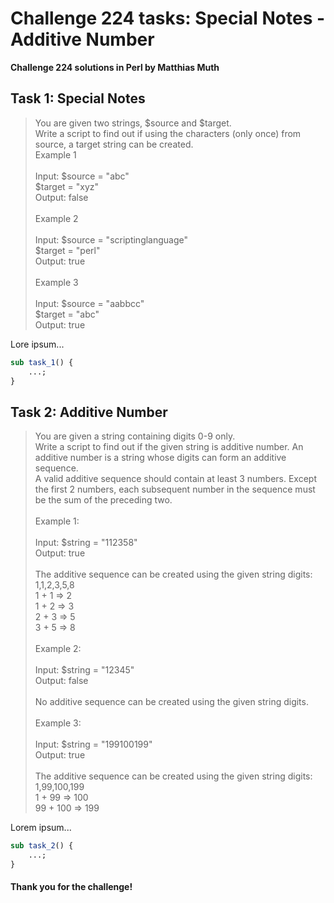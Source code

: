 # Challenge 224 tasks: Special Notes - Additive Number
**Challenge 224 solutions in Perl by Matthias Muth**

## Task 1: Special Notes

> You are given two strings, $source and $target.<br/>
> Write a script to find out if using the characters (only once) from source, a target string can be created.<br/>
> Example 1<br/>
> <br/>
> Input: $source = "abc"<br/>
>        $target = "xyz"<br/>
> Output: false<br/>
> <br/>
> Example 2<br/>
> <br/>
> Input: $source = "scriptinglanguage"<br/>
>        $target = "perl"<br/>
> Output: true<br/>
> <br/>
> Example 3<br/>
> <br/>
> Input: $source = "aabbcc"<br/>
>        $target = "abc"<br/>
> Output: true<br/>

Lore ipsum...

```perl
sub task_1() {
    ...;
}
```

## Task 2: Additive Number

> You are given a string containing digits 0-9 only.<br/>
> Write a script to find out if the given string is additive number. An additive number is a string whose digits can form an additive sequence.<br/>
> A valid additive sequence should contain at least 3 numbers. Except the first 2 numbers, each subsequent number in the sequence must be the sum of the preceding two.<br/>
> <br/>
> Example 1:<br/>
> <br/>
> Input: $string = "112358"<br/>
> Output: true<br/>
> <br/>
> The additive sequence can be created using the given string digits: 1,1,2,3,5,8<br/>
> 1 + 1 => 2<br/>
> 1 + 2 => 3<br/>
> 2 + 3 => 5<br/>
> 3 + 5 => 8<br/>
> <br/>
> Example 2:<br/>
> <br/>
> Input: $string = "12345"<br/>
> Output: false<br/>
> <br/>
> No additive sequence can be created using the given string digits.<br/>
> <br/>
> Example 3:<br/>
> <br/>
> Input: $string = "199100199"<br/>
> Output: true<br/>
> <br/>
> The additive sequence can be created using the given string digits: 1,99,100,199<br/>
>  1 +  99 => 100<br/>
> 99 + 100 => 199<br/>

Lorem ipsum...

```perl
sub task_2() {
    ...;
}
```

#### **Thank you for the challenge!**
